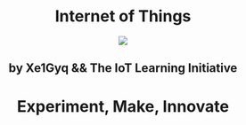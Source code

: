 <h1><center><b>Internet of Things</b></center></h1>

<center><img src="https://pbs.twimg.com/media/ChA-gj0UcAQ94Pr.png"></center>

<h2><center><b>by Xe1Gyq && The IoT Learning Initiative</b></center></h2>

<center><h1><b>Experiment, Make, Innovate</b></h1></center>

